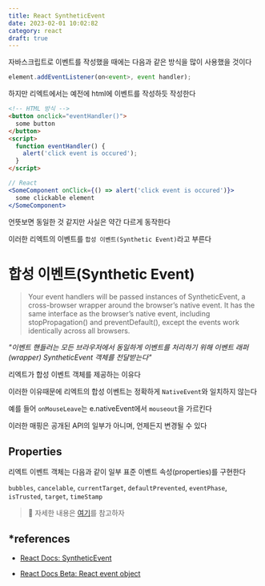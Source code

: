 ```yaml
---
title: React SyntheticEvent
date: 2023-02-01 10:02:82
category: react
draft: true
---
```


자바스크립트로 이벤트를 작성했을 때에는 다음과 같은 방식을 많이 사용했을 것이다

```js
element.addEventListener(on<event>, event handler);
```

하지만 리엑트에서는 예전에 html에 이벤트를 작성하듯 작성한다

```html
<!-- HTML 방식 -->
<button onclick="eventHandler()">
  some button
</button>
<script>
  function eventHandler() {
    alert('click event is occured');
  }
</script>
```

```jsx
// React
<SomeComponent onClick={() => alert('click event is occured')}>
  some clickable element
</SomeComponent>
```

언뜻보면 동일한 것 같지만 사실은 약간 다르게 동작한다

이러한 리엑트의 이벤트를 `합성 이벤트(Synthetic Event)`라고 부른다

# 합성 이벤트(Synthetic Event)

> Your event handlers will be passed instances of SyntheticEvent, a cross-browser wrapper around the browser’s native event. It has the same interface as the browser’s native event, including stopPropagation() and preventDefault(), except the events work identically across all browsers.

_"이벤트 핸들러는 모든 브라우저에서 동일하게 이벤트를 처리하기 위해 이벤트 래퍼(wrapper) SyntheticEvent 객체를 전달받는다"_

리엑트가 합성 이벤트 객체를 제공하는 이유다

이러한 이유때문에 리엑트의 합성 이벤트는 정확하게 `NativeEvent`와 일치하지 않는다

예를 들어 `onMouseLeave`는 e.nativeEvent에서 `mouseout`을 가르킨다

이러한 매핑은 공개된 API의 일부가 아니며, 언제든지 변경될 수 있다

## Properties

리엑트 이벤트 객체는 다음과 같이 일부 표준 이벤트 속성(properties)를 구현한다

`bubbles`, `cancelable`, `currentTarget`, `defaultPrevented`, `eventPhase`, `isTrusted`, `target`, `timeStamp`

> 🍪 자세한 내용은 [여기](https://beta.reactjs.org/reference/react-dom/components/common#react-event-object-properties)를 참고하자



## \*references

- [React Docs: SyntheticEvent](https://reactjs.org/docs/events)

- [React Docs Beta: React event object](https://beta.reactjs.org/reference/react-dom/components/common#react-event-object)
